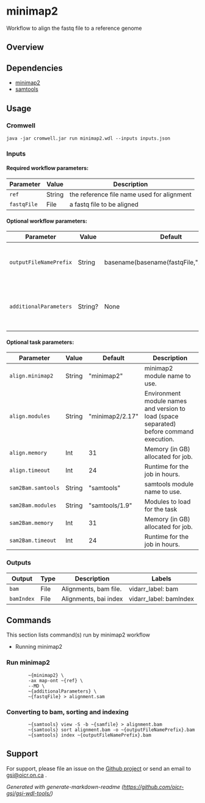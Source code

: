 # minimap2

Workflow to align the fastq file to a reference genome

## Overview

## Dependencies

* [minimap2](https://github.com/lh3/minimap2)
* [samtools](https://github.com/samtools/samtools)


## Usage

### Cromwell
```
java -jar cromwell.jar run minimap2.wdl --inputs inputs.json
```

### Inputs

#### Required workflow parameters:
Parameter|Value|Description
---|---|---
`ref`|String|the reference file name used for alignment
`fastqFile`|File|a fastq file to be aligned


#### Optional workflow parameters:
Parameter|Value|Default|Description
---|---|---|---
`outputFileNamePrefix`|String|basename(basename(fastqFile,".gz"),".fastq")|Variable used to set the name of the outputfile
`additionalParameters`|String?|None|Additional parameters to be added to the minimap2 command


#### Optional task parameters:
Parameter|Value|Default|Description
---|---|---|---
`align.minimap2`|String|"minimap2"|minimap2 module name to use.
`align.modules`|String|"minimap2/2.17"|Environment module names and version to load (space separated) before command execution.
`align.memory`|Int|31|Memory (in GB) allocated for job.
`align.timeout`|Int|24|Runtime for the job in hours.
`sam2Bam.samtools`|String|"samtools"|samtools module name to use.
`sam2Bam.modules`|String|"samtools/1.9"|Modules to load for the task
`sam2Bam.memory`|Int|31|Memory (in GB) allocated for job.
`sam2Bam.timeout`|Int|24|Runtime for the job in hours.


### Outputs

Output | Type | Description | Labels
---|---|---|---
`bam`|File|Alignments, bam file.|vidarr_label: bam
`bamIndex`|File|Alignments, bai index|vidarr_label: bamIndex


## Commands
 This section lists command(s) run by minimap2 workflow
 
 * Running minimap2
 
 ### Run minimap2
 
 ```
         ~{minimap2} \
         -ax map-ont ~{ref} \
         --MD \
         ~{additionalParameters} \
         ~{fastqFile} > alignment.sam
 ```
 ### Converting to bam, sorting and indexing
 
 ```
         ~{samtools} view -S -b ~{samfile} > alignment.bam
         ~{samtools} sort alignment.bam -o ~{outputFileNamePrefix}.bam
         ~{samtools} index ~{outputFileNamePrefix}.bam
 ```
 ## Support

For support, please file an issue on the [Github project](https://github.com/oicr-gsi) or send an email to gsi@oicr.on.ca .

_Generated with generate-markdown-readme (https://github.com/oicr-gsi/gsi-wdl-tools/)_
